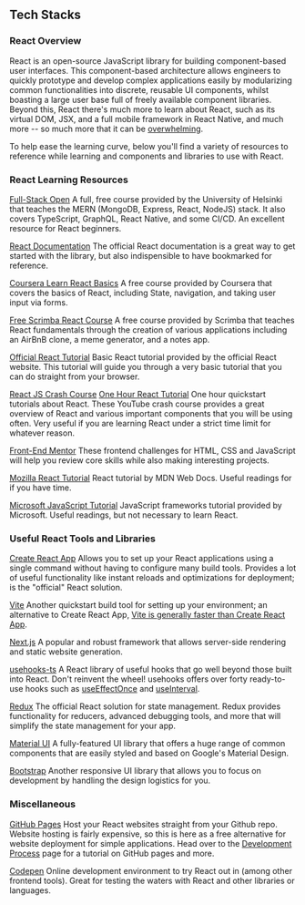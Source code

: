 ## Tech Stacks

### React Overview
React is an open-source JavaScript library for building component-based user interfaces. This component-based architecture allows engineers to quickly prototype and develop complex applications easily by modularizing common functionalities into discrete, reusable UI components, whilst boasting a large user base full of freely available component libraries. Beyond this, React there's much more to learn about React, such as its virtual DOM, JSX, and a full mobile framework in React Native, and much more -- so much more that it can be [overwhelming](https://auth0.com/blog/how-to-manage-javascript-fatigue/). 

To help ease the learning curve, below you'll find a variety of resources to reference while learning and components and libraries to use with React. 

### React Learning Resources 

[Full-Stack Open](https://fullstackopen.com/)
A full, free course provided by the University of Helsinki that teaches the MERN (MongoDB, Express, React, NodeJS) stack. It also covers TypeScript, GraphQL, React Native, and some CI/CD. An excellent resource for React beginners.

[React Documentation](https://react.dev/)
The official React documentation is a great way to get started with the library, but also indispensible to have bookmarked for reference.

[Coursera Learn React Basics](https://www.coursera.org/learn/react-basics)
A free course provided by Coursera that covers the basics of React, including State, navigation, and taking user input via forms.

[Free Scrimba React Course](https://scrimba.com/learn/learnreact)
A free course provided by Scrimba that teaches React fundamentals through the creation of various applications including an AirBnB clone, a meme generator, and a notes app.

[Official React Tutorial](https://reactjs.org/tutorial/tutorial.html)
Basic React tutorial provided by the official React website. This tutorial will guide you through a very basic tutorial that you can do straight from your browser. 

[React JS Crash Course](https://www.youtube.com/watch?v=w7ejDZ8SWv8)
[One Hour React Tutorial](https://www.youtube.com/watch?v=b9eMGE7QtTk)
One hour quickstart tutorials about React. These YouTube crash course provides a great overview of React and various important components that you will be using often. Very useful if you are learning React under a strict time limit for whatever reason.

[Front-End Mentor](https://www.frontendmentor.io/)
These frontend challenges for HTML, CSS and JavaScript will help you review core skills while also making interesting projects.

[Mozilla React Tutorial](https://developer.mozilla.org/en-US/docs/Learn/Tools_and_testing/Client-side_JavaScript_frameworks/React_getting_started)
React tutorial by MDN Web Docs. Useful readings for if you have time.

[Microsoft JavaScript Tutorial](https://learn.microsoft.com/en-us/windows/dev-environment/javascript/)
JavaScript frameworks tutorial provided by Microsoft. Useful readings, but not necessary to learn React. 

### Useful React Tools and Libraries

[Create React App](https://create-react-app.dev/)
Allows you to set up your React applications using a single command without having to configure many build tools. Provides a lot of useful functionality like instant reloads and optimizations for deployment; is the "official" React solution.

[Vite](https://vitejs.dev/)
Another quickstart build tool for setting up your environment; an alternative to Create React App, [Vite is generally faster than Create React App](https://www.dhiwise.com/post/react-build-tools-create-react-app-with-vite-vs-cra-tool). 

[Next.js](https://nextjs.org/)
A popular and robust framework that allows server-side rendering and static website generation. 

[usehooks-ts](https://usehooks-ts.com/)
A React library of useful hooks that go well beyond those built into React. Don't reinvent the wheel! usehooks offers over forty ready-to-use hooks such as [useEffectOnce](https://usehooks-ts.com/react-hook/use-effect-once) and [useInterval](https://usehooks-ts.com/react-hook/use-interval). 

[Redux](https://redux.js.org/)
The official React solution for state management. Redux provides functionality for reducers, advanced debugging tools, and more that will simplify the state management for your app.

[Material UI](https://mui.com/material-ui/)
A fully-featured UI library that offers a huge range of common components that are easily styled and based on Google's Material Design.

[Bootstrap](https://getbootstrap.com/)
Another responsive UI library that allows you to focus on development by handling the design logistics for you.  

### Miscellaneous

[GitHub Pages](https://pages.github.com/)
Host your React websites straight from your Github repo. Website hosting is fairly expensive, so this is here as a free alternative for website deployment for simple applications. Head over to the [Development Process](https://learning-software-engineering.github.io/Topics/Development_Process/) page for a tutorial on GitHub pages and more. 

[Codepen](https://codepen.io/)
Online development environment to try React out in (among other frontend tools). Great for testing the waters with React and other libraries or languages.

